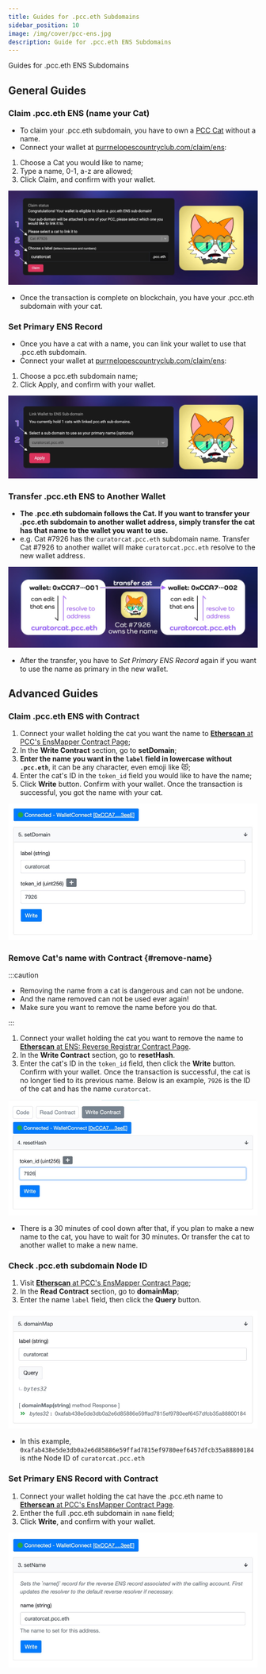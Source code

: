 ```yaml
---
title: Guides for .pcc.eth Subdomains
sidebar_position: 10
image: /img/cover/pcc-ens.jpg
description: Guide for .pcc.eth ENS Subdomains
---
```


Guides for .pcc.eth ENS Subdomains

## General Guides

### Claim .pcc.eth ENS (name your Cat)

- To claim your .pcc.eth subdomain, you have to own a [PCC Cat](../collections/cats/index.md) without a name.
- Connect your wallet at [purrnelopescountryclub.com/claim/ens](https://www.purrnelopescountryclub.com/claim/ens):

1. Choose a Cat you would like to name;
2. Type a name, 0-1, a-z are allowed;
3. Click Claim, and confirm with your wallet.

![](./assets/claim-name.jpg)

- Once the transaction is complete on blockchain, you have your .pcc.eth subdomain with your cat.

### Set Primary ENS Record

- Once you have a cat with a name, you can link your wallet to use that .pcc.eth subdomain.
- Connect your wallet at [purrnelopescountryclub.com/claim/ens](https://www.purrnelopescountryclub.com/claim/ens):

1. Choose a pcc.eth subdomain name;
2. Click Apply, and confirm with your wallet.

![](./assets/set-primary.jpg)

### Transfer .pcc.eth ENS to Another Wallet

- **The .pcc.eth subdomain follows the Cat. If you want to transfer your .pcc.eth subdomain to another wallet address, simply transfer the cat has that name to the wallet you want to use.**
- e.g. Cat #7926 has the `curatorcat.pcc.eth` subdomain name. Transfer Cat #7926 to another wallet will make `curatorcat.pcc.eth` resolve to the new wallet address.

![](./assets/transfer-ens.jpg)

- After the transfer, you have to _Set Primary ENS Record_ again if you want to use the name as primary in the new wallet.

## Advanced Guides

### Claim .pcc.eth ENS with Contract

1. Connect your wallet holding the cat you want the name to [**Etherscan** at PCC's EnsMapper Contract Page](https://etherscan.io/address/0x9b6d20f524367d7e98ed849d37fc662402dca7fb#writeContract);
1. In the **Write Contract** section, go to **setDomain**;
1. **Enter the name you want in the `label` field in lowercase without `.pcc.eth`**, it can be any character, even emoji like 😻;
1. Enter the cat's ID in the `token_id` field you would like to have the name;
1. Click **Write** button. Confirm with your wallet. Once the transaction is successful, you got the name with your cat.

![](./assets/contract-name-cat.jpg)

### Remove Cat's name with Contract {#remove-name}

:::caution

- Removing the name from a cat is dangerous and can not be undone.
- And the name removed can not be used ever again!
- Make sure you want to remove the name before you do that.

:::

1. Connect your wallet holding the cat you want to remove the name to [**Etherscan** at ENS: Reverse Registrar Contract Page](https://etherscan.io/address/0x9b6d20f524367d7e98ed849d37fc662402dca7fb#writeContract).
1. In the **Write Contract** section, go to **resetHash**.
1. Enter the cat's ID in the `token_id` field, then click the **Write** button. Confirm with your wallet. Once the transaction is successful, the cat is no longer tied to its previous name. Below is an example, `7926` is the ID of the cat and has the name `curatorcat`.

![](./assets/contract-resetHash.jpg)

- There is a 30 minutes of cool down after that, if you plan to make a new name to the cat, you have to wait for 30 minutes. Or transfer the cat to another wallet to make a new name.

### Check .pcc.eth subdomain Node ID

1. Visit [**Etherscan** at PCC's EnsMapper Contract Page](https://etherscan.io/address/0x9b6d20f524367d7e98ed849d37fc662402dca7fb#readContract);
1. In the **Read Contract** section, go to **domainMap**;
1. Enter the name `label` field, then click the **Query** button.

![](./assets/contract-domainMap.jpg)

- In this example, `0xafab438e5de3db0a2e6d85886e59ffad7815ef9780eef6457dfcb35a88800184` is nthe Node ID of `curatorcat.pcc.eth`

### Set Primary ENS Record with Contract

1. Connect your wallet holding the cat have the .pcc.eth name to [**Etherscan** at PCC's EnsMapper Contract Page](https://etherscan.io/address/0x9b6d20f524367d7e98ed849d37fc662402dca7fb#writeContract).
1. Enther the full .pcc.eth subdomain in `name` field;
1. Click **Write**, and confirm with your wallet.

![](./assets/contract-setName.jpg)
